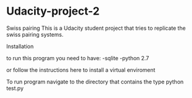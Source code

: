 # Udacity-project-2
Swiss pairing
This is a Udacity student project that tries to replicate the swiss pairing systems.

Installation

to run this program you need to have:
     -sqlite
     -python 2.7
     
or follow the instructions here to install a virtual enviroment


To run program 
navigate to the directory that contains the 
type python test.py
